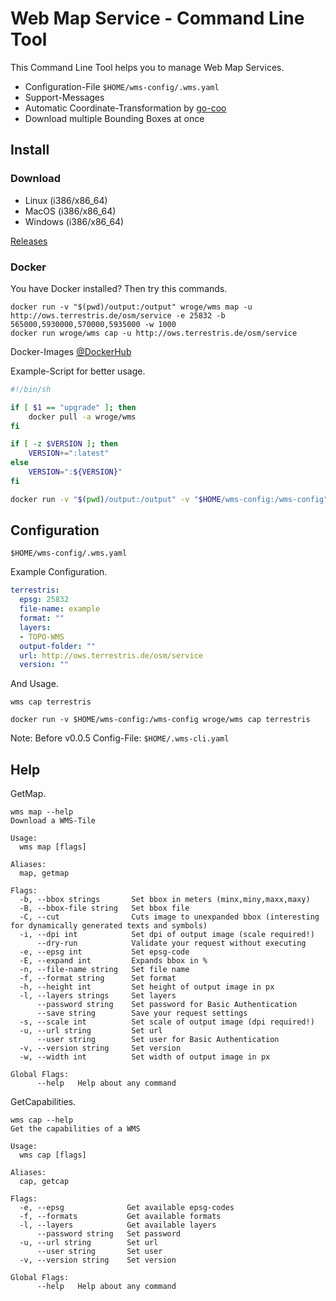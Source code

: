 # Web Map Service - Command Line Tool

This Command Line Tool helps you to manage Web Map Services.

- Configuration-File ```$HOME/wms-config/.wms.yaml```
- Support-Messages
- Automatic Coordinate-Transformation by [go-coo](https://github.com/wroge/go-coo)
- Download multiple Bounding Boxes at once

## Install

### Download

- Linux (i386/x86_64)
- MacOS (i386/x86_64)
- Windows (i386/x86_64)

[Releases](https://github.com/wroge/wms/releases)

### Docker

You have Docker installed? Then try this commands.

```console
docker run -v "$(pwd)/output:/output" wroge/wms map -u http://ows.terrestris.de/osm/service -e 25832 -b 565000,5930000,570000,5935000 -w 1000
docker run wroge/wms cap -u http://ows.terrestris.de/osm/service
```
Docker-Images [@DockerHub](https://hub.docker.com/r/wroge/wms)

Example-Script for better usage.

```sh
#!/bin/sh

if [ $1 == "upgrade" ]; then
    docker pull -a wroge/wms
fi

if [ -z $VERSION ]; then
    VERSION+=":latest"
else 
    VERSION=":${VERSION}"
fi

docker run -v "$(pwd)/output:/output" -v "$HOME/wms-config:/wms-config" wroge/wms$VERSION $@
```

## Configuration

```$HOME/wms-config/.wms.yaml```

Example Configuration.

```yaml
terrestris:
  epsg: 25832
  file-name: example
  format: ""
  layers:
  - TOPO-WMS
  output-folder: ""
  url: http://ows.terrestris.de/osm/service
  version: ""
```

And Usage.

```console
wms cap terrestris

docker run -v $HOME/wms-config:/wms-config wroge/wms cap terrestris
```

Note: Before v0.0.5 Config-File: ```$HOME/.wms-cli.yaml```

## Help

GetMap.

```console
wms map --help
Download a WMS-Tile

Usage:
  wms map [flags]

Aliases:
  map, getmap

Flags:
  -b, --bbox strings       Set bbox in meters (minx,miny,maxx,maxy)
  -B, --bbox-file string   Set bbox file
  -C, --cut                Cuts image to unexpanded bbox (interesting for dynamically generated texts and symbols)
  -i, --dpi int            Set dpi of output image (scale required!)
      --dry-run            Validate your request without executing
  -e, --epsg int           Set epsg-code
  -E, --expand int         Expands bbox in %
  -n, --file-name string   Set file name
  -f, --format string      Set format
  -h, --height int         Set height of output image in px
  -l, --layers strings     Set layers
      --password string    Set password for Basic Authentication
      --save string        Save your request settings
  -s, --scale int          Set scale of output image (dpi required!)
  -u, --url string         Set url
      --user string        Set user for Basic Authentication
  -v, --version string     Set version
  -w, --width int          Set width of output image in px

Global Flags:
      --help   Help about any command
```

GetCapabilities.

```console
wms cap --help
Get the capabilities of a WMS

Usage:
  wms cap [flags]

Aliases:
  cap, getcap

Flags:
  -e, --epsg              Get available epsg-codes
  -f, --formats           Get available formats
  -l, --layers            Get available layers
      --password string   Set password
  -u, --url string        Set url
      --user string       Set user
  -v, --version string    Set version

Global Flags:
      --help   Help about any command
```